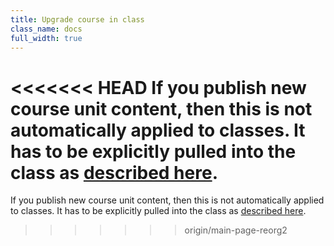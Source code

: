 ```yaml
---
title: Upgrade course in class
class_name: docs
full_width: true
---
```


<<<<<<< HEAD
If you publish new course unit content, then this is not automatically applied to classes. It has to be explicitly pulled into the class as [described here](/docs/classes/unitmanagement/upgradecourse).
=======
If you publish new course unit content, then this is not automatically applied to classes. It has to be explicitly pulled into the class as [described here](IAN).
>>>>>>> origin/main-page-reorg2
